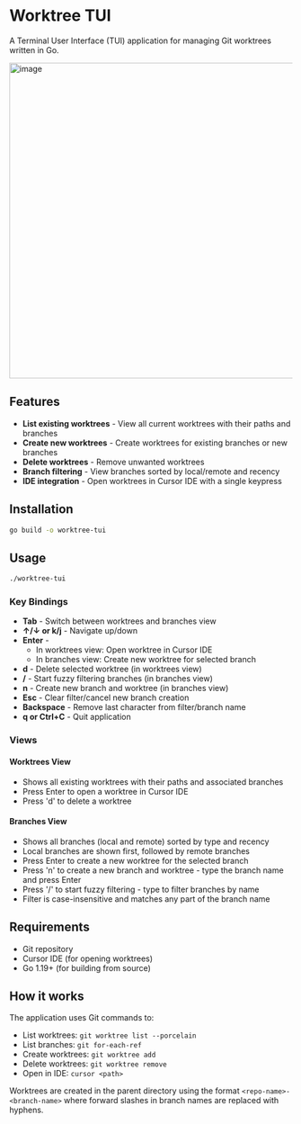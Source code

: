 # Worktree TUI

A Terminal User Interface (TUI) application for managing Git worktrees written in Go.

<img width="561" alt="image" src="https://github.com/user-attachments/assets/5a109d42-a64a-4924-bed5-09cd4841cc6a" />



## Features

- **List existing worktrees** - View all current worktrees with their paths and branches
- **Create new worktrees** - Create worktrees for existing branches or new branches
- **Delete worktrees** - Remove unwanted worktrees
- **Branch filtering** - View branches sorted by local/remote and recency
- **IDE integration** - Open worktrees in Cursor IDE with a single keypress

## Installation

```bash
go build -o worktree-tui
```

## Usage

```bash
./worktree-tui
```

### Key Bindings

- **Tab** - Switch between worktrees and branches view
- **↑/↓ or k/j** - Navigate up/down
- **Enter** - 
  - In worktrees view: Open worktree in Cursor IDE
  - In branches view: Create new worktree for selected branch
- **d** - Delete selected worktree (in worktrees view)
- **/** - Start fuzzy filtering branches (in branches view)
- **n** - Create new branch and worktree (in branches view)
- **Esc** - Clear filter/cancel new branch creation
- **Backspace** - Remove last character from filter/branch name
- **q or Ctrl+C** - Quit application

### Views

#### Worktrees View
- Shows all existing worktrees with their paths and associated branches
- Press Enter to open a worktree in Cursor IDE
- Press 'd' to delete a worktree

#### Branches View  
- Shows all branches (local and remote) sorted by type and recency
- Local branches are shown first, followed by remote branches
- Press Enter to create a new worktree for the selected branch
- Press 'n' to create a new branch and worktree - type the branch name and press Enter
- Press '/' to start fuzzy filtering - type to filter branches by name
- Filter is case-insensitive and matches any part of the branch name

## Requirements

- Git repository
- Cursor IDE (for opening worktrees)
- Go 1.19+ (for building from source)

## How it works

The application uses Git commands to:
- List worktrees: `git worktree list --porcelain`
- List branches: `git for-each-ref`
- Create worktrees: `git worktree add`
- Delete worktrees: `git worktree remove`
- Open in IDE: `cursor <path>`

Worktrees are created in the parent directory using the format `<repo-name>-<branch-name>` where forward slashes in branch names are replaced with hyphens.
